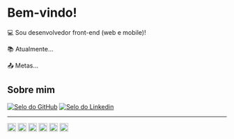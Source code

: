 
# Bem-vindo!

:computer: Sou desenvolvedor front-end (web e mobile)!

:books: Atualmente...

:outbox_tray: Metas...

## Sobre mim

[![Selo do GitHub](https://img.shields.io/badge/-Github-000?style=flat-square&logo=Github&logoColor=white&link=https://github.com/willianmelo98?tab=repositories)](https://github.com/willianmelo98?tab=repositories)   [![Selo do Linkedin](https://img.shields.io/badge/-LinkedIn-blue?style=flat-square&logo=Linkedin&logoColor=white&link=https://www.linkedin.com/in/willian-melo-349208125/)](https://www.linkedin.com/in/willian-melo-349208125/)

----------------------------------------------------------------------------------

<img height= "20" src= "https://img.shields.io/badge/Flutter-02569B?style=for-the-badge&logo=flutter&logoColor=white"> <img height="20" src= "https://img.shields.io/badge/TypeScript-007ACC?style=for-the-badge&logo=typescript&logoColor=white"> <img height="20" src= "https://img.shields.io/badge/Angular-DD0031?style=for-the-badge&logo=angular&logoColor=white"> <img height="20" src= "https://img.shields.io/badge/React-20232A?style=for-the-badge&logo=react&logoColor=61DAFB"> <img height="20" src= "https://img.shields.io/badge/Microsoft_SharePoint-0078D4?style=for-the-badge&logo=microsoft-sharepoint&logoColor=white"> <img height="20" src= "https://img.shields.io/badge/firebase-ffca28?style=for-the-badge&logo=firebase&logoColor=black">

